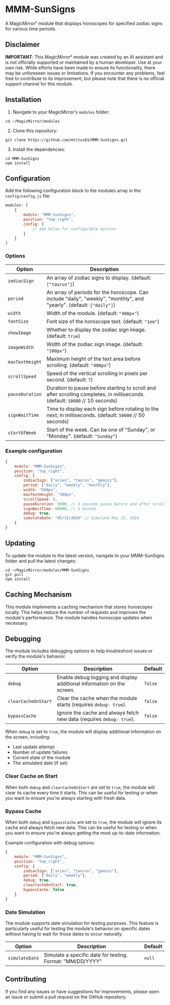 # MMM-SunSigns

A MagicMirror² module that displays horoscopes for specified zodiac signs for various time periods.

## Disclaimer

**IMPORTANT**: This MagicMirror² module was created by an AI assistant and is not officially supported or maintained by a human developer. Use at your own risk. While efforts have been made to ensure its functionality, there may be unforeseen issues or limitations. If you encounter any problems, feel free to contribute to its improvement, but please note that there is no official support channel for this module.

## Installation

1. Navigate to your MagicMirror's `modules` folder:
```
cd ~/MagicMirror/modules
```
2. Clone this repository:
```
git clone https://github.com/mtitus83/MMM-SunSigns.git
```
3. Install the dependencies:
```
cd MMM-SunSigns
npm install
```

## Configuration

Add the following configuration block to the modules array in the `config/config.js` file:

```javascript
modules: [
    {
        module: "MMM-SunSigns",
        position: "top_right",
        config: {
            // See below for configurable options
        }
    }
]
```

### Options

| Option           | Description                                                                                     |
|------------------|-------------------------------------------------------------------------------------------------|
| `zodiacSign`     | An array of zodiac signs to display. (default: `["taurus"]`)                                    |
| `period`         | An array of periods for the horoscope. Can include "daily", "weekly", "monthly", and "yearly". (default: `["daily"]`) |
| `width`          | Width of the module. (default: `"400px"`)                                                       |
| `fontSize`       | Font size of the horoscope text. (default: `"1em"`)                                             |
| `showImage`      | Whether to display the zodiac sign image. (default: `true`)                                     |
| `imageWidth`     | Width of the zodiac sign image. (default: `"100px"`)                                            |
| `maxTextHeight`  | Maximum height of the text area before scrolling. (default: `"400px"`)                          |
| `scrollSpeed`    | Speed of the vertical scrolling in pixels per second. (default: `7`)                            |
| `pauseDuration`  | Duration to pause before starting to scroll and after scrolling completes, in milliseconds. (default: `10000` // 10 seconds) |
| `signWaitTime`   | Time to display each sign before rotating to the next, in milliseconds. (default: `50000` // 50 seconds) |
| `startOfWeek`    | Start of the week. Can be one of "Sunday", or "Monday". (default: `"Sunday"`)                   |

### Example configuration

```javascript
{
    module: "MMM-SunSigns",
    position: "top_right",
    config: {
        zodiacSign: ["aries", "taurus", "gemini"],
        period: ["daily", "weekly", "monthly"],
        width: "500px",
        maxTextHeight: "300px",
        scrollSpeed: 8,
        pauseDuration: 5000, // 5 seconds pause before and after scrolling
        signWaitTime: 60000, // 1 minute
        debug: true,
        simulateDate: "05/15/2024" // Simulate May 15, 2024
    }
}
```

## Updating

To update the module to the latest version, navigate to your MMM-SunSigns folder and pull the latest changes:

```
cd ~/MagicMirror/modules/MMM-SunSigns
git pull
npm install
```

## Caching Mechanism

This module implements a caching mechanism that stores horoscopes locally. This helps reduce the number of requests and improves the module's performance. The module handles horoscope updates when necessary.

## Debugging

The module includes debugging options to help troubleshoot issues or verify the module's behavior.

| Option             | Description                                                            | Default |
|--------------------|------------------------------------------------------------------------|---------|
| `debug`            | Enable debug logging and display additional information on the screen. | `false` |
| `clearCacheOnStart`| Clear the cache when the module starts (requires `debug: true`).       | `false` |
| `bypassCache`      | Ignore the cache and always fetch new data (requires `debug: true`).   | `false` |

When `debug` is set to `true`, the module will display additional information on the screen, including:

- Last update attempt
- Number of update failures
- Current state of the module
- The simulated date (if set)

### Clear Cache on Start

When both `debug` and `clearCacheOnStart` are set to `true`, the module will clear its cache every time it starts. This can be useful for testing or when you want to ensure you're always starting with fresh data.

### Bypass Cache

When both `debug` and `bypassCache` are set to `true`, the module will ignore its cache and always fetch new data. This can be useful for testing or when you want to ensure you're always getting the most up-to-date information.

Example configuration with debug options:

```javascript
{
    module: "MMM-SunSigns",
    position: "top_right",
    config: {
        zodiacSign: ["aries", "taurus", "gemini"],
        period: ["daily", "weekly"],
        debug: true,
        clearCacheOnStart: true,
        bypassCache: false
    }
}
```

### Date Simulation

The module supports date simulation for testing purposes. This feature is particularly useful for testing the module's behavior on specific dates without having to wait for those dates to occur naturally.

| Option         | Description                                                     | Default |
|----------------|-----------------------------------------------------------------|---------|
| `simulateDate` | Simulate a specific date for testing. Format: "MM/DD/YYYY"      | `null`  |

## Contributing

If you find any issues or have suggestions for improvements, please open an issue or submit a pull request on the GitHub repository.
